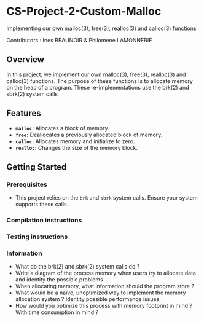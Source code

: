 # CS-Project-2-Custom-Malloc
Implementing our own malloc(3), free(3), realloc(3) and calloc(3)  functions

Contributors : Ines BEAUNOIR & Philomene LAMONNERIE

## Overview

In this project, we implement our own malloc(3), free(3), realloc(3) and calloc(3) functions. The purpose of these functions is to allocate memory on the heap of a program. These re-implementations use the brk(2) and sbrk(2) system calls

## Features

- **`malloc`:** Allocates a block of memory.
- **`free`:** Deallocates a previously allocated block of memory.
- **`calloc`:** Allocates memory and initialize to zero.
- **`realloc`:** Changes the size of the memory block.

## Getting Started

### Prerequisites

- This project relies on the `brk` and `sbrk` system calls. Ensure your system supports these calls.

### Compilation instructions


### Testing instructions




### Information
- What do the brk(2) and sbrk(2) system calls do ?
- Write a diagram of the process memory when users try to allocate data and identity the possible problems
- When allocating memory, what information should the program store ?
- What would be a naïve, unoptimized way to implement the memory allocation system ? Identity possible performance issues.
- How would you optimize this process with memory footprint in mind ? With time consumption in mind ?

